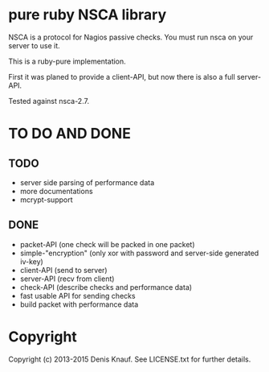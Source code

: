pure ruby NSCA library
======================

NSCA is a protocol for Nagios passive checks.
You must run nsca on your server to use it.

This is a ruby-pure implementation.

First it was planed to provide a client-API, but now there is also a full server-API.

Tested against nsca-2.7.

TO DO AND DONE
==============

TODO
----

* server side parsing of performance data
* more documentations
* mcrypt-support

DONE
----

* packet-API (one check will be packed in one packet)
* simple-"encryption" (only xor with password and server-side generated iv-key)
* client-API (send to server)
* server-API (recv from client)
* check-API (describe checks and performance data)
* fast usable API for sending checks
* build packet with performance data

Copyright
=========

Copyright (c) 2013-2015 Denis Knauf. See LICENSE.txt for
further details.
